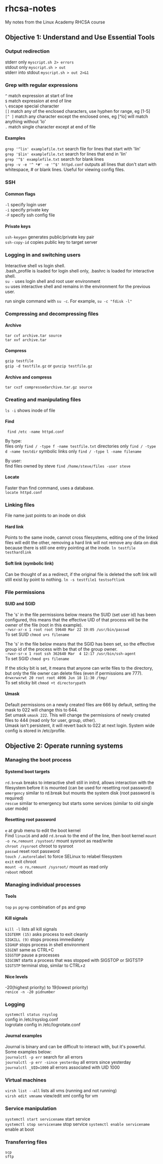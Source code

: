 # rhcsa-notes
My notes from the Linux Academy RHCSA course

## Objective 1: Understand and Use Essential Tools

### Output redirection
stderr only ```myscript.sh 2> errors```  
stdout only ```myscript.sh > out```  
stderr into stdout ```myscript.sh > out 2>&1```

### Grep with regular expressions
```^``` match expression at start of line  
```$``` match expression at end of line  
```\``` escape special character  
```[]``` match any of the enclosed characters, use hyphen for range, eg [1-5]  
```[^ ]``` match any character except the enclosed ones, eg [^lo] will match anything without 'lo'  
```.``` match single character except at end of file

#### Examples
```grep '^lin' examplefile.txt``` search file for lines that start with 'lin'  
```grep '$lin' examplefile.txt``` search for lines that end in 'lin'  
```grep '^$' examplefile.txt``` search for blank lines  
```grep -v -e '^ *#' -e '^$' httpd.conf``` outputs all lines that don't start with whitespace, # or blank lines. Useful for viewing config files.

### SSH
#### Common flags  
```-l``` specify login user  
```-i``` specify private key  
```-F``` specify ssh config file

#### Private keys
```ssh-keygen``` generates public/private key pair  
```ssh-copy-id``` copies public key to target server

### Logging in and switching users
Interactive shell vs login shell.  
.bash_profile is loaded for login shell only, .bashrc is loaded for interactive shell.  
```su -``` uses login shell and root user environment  
```su``` uses interactive shell and remains in the environment for the previous user.

run single command with ```su -c```. For example, ```su -c "fdisk -l"```

### Compressing and decompressing files
#### Archive
```tar cvf archive.tar source```  
```tar xvf archive.tar```
#### Compress
```gzip testfile```  
```gzip -d testfile.gz``` or ```gunzip testfile.gz```
#### Archive and compress
```tar cvzf compressedarchive.tar.gz source```

### Creating and manipulating files
```ls -i``` shows inode of file

#### Find
``` find /etc -name httpd.conf```  

By type:  
files only ```find / -type f -name testfile.txt```
directories only ```find / -type d -name testdir```
symbolic links only ```find / -type l -name filename```

By user:  
find files owned by steve ```find /home/steve/files -user steve```

#### Locate
Faster than find command, uses a database.  
```locate httpd.conf```

### Linking files
File name just points to an inode on disk
#### Hard link
Points to the same inode, cannot cross filesystems, editing one of the linked files will edit the other, removing a hard link will not remove any data on disk because there is still one entry pointing at the inode.
```ln testfile testhardlink```
#### Soft link (symbolic link)
Can be thought of as a redirect, if the original file is deleted the soft link will still exist by point to nothing.
```ln -s testfile1 testsoftlink```

### File permissions
#### SUID and SGID
The 's' in the file permissions below means the SUID (set user id) has been configured, this means that the effective UID of that process will be the owner of the file (root in this example).  
```-rwsr-xr-x 1 root root 59640 Mar 22 19:05 /usr/bin/passwd```  
To set SUID ```chmod u+s filename```

The 's' in the file below means that the SGID has been set, so the effective group id of the process with be that of the group owner.  
```-rwxr-sr-x 1 root ssh 362640 Mar  4 12:17 /usr/bin/ssh-agent```  
To set SGID ```chmod g+s filename```

If the sticky bit is set, it means that anyone can write files to the directory, but only the file owner can delete files (even if permissions are 777).  
```drwxrwxrwt 20 root root 4096 Jun 18 11:30 /tmp/```  
To set sticky bit ```chmod +t directorypath```

#### Umask
Default permissions on a newly created files are 666 by default, setting the mask to 022 will change this to 644.  
Set umask ```umask 222```. This will change the permissions of newly created files to 444 (read only for user, group, other).  
Umask isn't persistent, it will revert back to 022 at next login. System wide config is stored in /etc/profile.

## Objective 2: Operate running systems
### Managing the boot process

#### Systemd boot targets
```rd.break``` breaks to interactive shell still in initrd, allows interaction with the filesystem before it is mounted (can be used for resetting root password)  
```emergency``` similar to rd.break but mounts the system disk (root password is required)  
```rescue``` similar to emergency but starts some services (similar to old single user mode)

#### Resetting root password
```e``` at grub menu to edit the boot kernel  
Find ```linux16``` and add ```rd.break``` to the end of the line, then boot kernel
```mount -o rw,remount /systoot/``` mount sysroot as read/write  
```chroot /sysroot``` chroot to sysroot  
```passwd``` reset root password  
```touch /.autorelabel``` to force SELinux to relabel filesystem  
```exit``` exit chroot  
```mount -o ro,remount /sysroot/``` mount as read only  
```reboot``` reboot

### Managing individual processes
#### Tools
```top```
```ps```
```pgrep``` combination of ps and grep

#### Kill signals
```kill -l``` lists all kill signals  
```SIGTERM (15)``` asks process to exit cleanly  
```SIGKILL (9)``` stops process immediately    
```SIGHUP``` stops process in shell environment  
```SIGINT``` same as CTRL+C  
```SIGSTOP``` pause a processes  
```SIGCONT``` starts a process that was stopped with SIGSTOP or SIGTSTP  
```SIGTSTP``` terminal stop, similar to CTRL+z

#### Nice levels
-20(highest priority) to 19(lowest priority)  
```renice -n -20 pidnumber```

### Logging
```systemctl status rsyslog```  
config in /etc/rsyslog.conf  
logrotate config in /etc/logrotate.conf  

#### Journal examples
Journal is binary and can be difficult to interact with, but it's powerful. Some examples below:  
```journalctl -p err``` search for all errors  
```journalctl -p err -since yesterday``` all errors since yesterday  
```journalctl _UID=1000``` all errors associated with UID 1000  

### Virtual machines
```virsh list --all``` lists all vms (running and not running)  
```virsh edit vmname``` view/edit xml config for vm

### Service manipulation
```systemctl start servicename``` start service  
```systemctl stop servicename``` stop service
```systemctl enable servicename``` enable at boot  

### Transferring files
```scp```  
```sftp```
